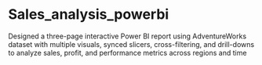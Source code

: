 # Sales_analysis_powerbi
Designed a three-page interactive Power BI report using AdventureWorks dataset with multiple visuals, synced slicers, cross-filtering, and drill-downs to analyze sales, profit, and performance metrics across regions and time
